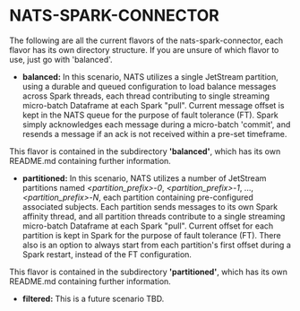 # NATS-SPARK-CONNECTOR

The following are all the current flavors of the nats-spark-connector, each flavor
has its own directory structure. If you are unsure of which flavor to use, just go with 'balanced'.

- **balanced:**
  In this scenario, NATS utilizes a single JetStream partition, using a durable
  and queued configuration to load balance messages across Spark threads, each
  thread contributing to single streaming micro-batch Dataframe at each Spark "pull".
  Current message offset is kept in the NATS queue for the purpose of fault tolerance
  (FT). Spark simply acknowledges each message during a micro-batch 'commit', and
  resends a message if an ack is not received within a pre-set timeframe.

This flavor is contained in the subdirectory **'balanced'**, which
has its own README.md containing further information.

- **partitioned:**
In this scenario, NATS utilizes a number of JetStream partitions named
*<partition_prefix>-0*, *<partition_prefix>-1*, ..., *<partition_prefix>-N*, each
partition containing pre-configured associated subjects. Each partition sends
messages to its own Spark affinity thread, and all partition threads contribute
to a single streaming micro-batch Dataframe at each Spark "pull". Current offset
for each partition is kept in Spark for the purpose of fault tolerance (FT). There
also is an option to always start from each partition's first offset during a Spark
restart, instead of the FT configuration.

This flavor is contained in the subdirectory **'partitioned'**, which has its
own README.md containing further information.

- **filtered:**
This is a future scenario TBD.
